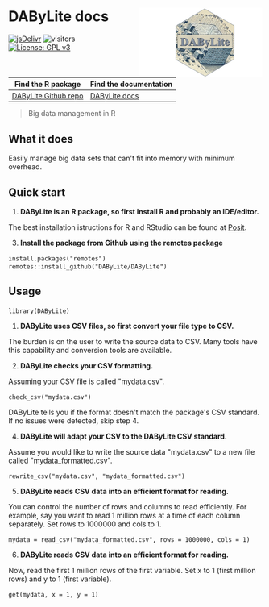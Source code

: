 # DAByLite docs <a href="https://DAByLite.github.io"><img src="assets/images/DAByLite_hex.jpeg?raw=true" align="right" height="138" /></a>

[![jsDelivr](https://data.jsdelivr.com/v1/package/gh/dabylite/dabylite/badge)](https://www.jsdelivr.com/package/gh/dabylite/dabylite)
![visitors](https://visitor-badge.laobi.icu/badge?page_id=DAByLite.DAByLite.github.io)
[![License: GPL v3](https://img.shields.io/badge/License-GPLv3-blue.svg)](https://www.gnu.org/licenses/gpl-3.0)


<!--
![CI](https://github.com/JV-conseil/jekyll-theme-read-the-docs/workflows/CI/badge.svg?branch=develop)
[![License BSD 3-Clause](https://img.shields.io/badge/License-BSD%203--Clause-blue.svg)](LICENSE)
-->

| Find the R package                                             | Find the documentation                         |
|----------------------------------------------------------------|------------------------------------------------|
| [DAByLite Github repo](https://github.com/DAByLite/DAByLite)   | [DAByLite docs](https://dabylite.github.io/)   |

> Big data management in R

## What it does

Easily manage big data sets that can't fit into memory with minimum overhead.

## Quick start

1. **DAByLite is an R package, so first install R and probably an IDE/editor.**

The best installation istructions for R and RStudio can be found at [Posit](https://posit.co/download/rstudio-desktop/).

3. **Install the package from Github using the remotes package**

```{r}
install.packages("remotes")
remotes::install_github("DAByLite/DAByLite")
```

## Usage

```{r}
library(DAByLite)
```

1. **DAByLite uses CSV files, so first convert your file type to CSV.**

The burden is on the user to write the source data to CSV. Many tools have this capability and conversion tools are available.

2. **DAByLite checks your CSV formatting.**

Assuming your CSV file is called "mydata.csv".

```{r}
check_csv("mydata.csv")
```
DAByLite tells you if the format doesn't match the package's CSV standard. If no issues were detected, skip step 4.

4. **DAByLite will adapt your CSV to the DAByLite CSV standard.**

Assume you would like to write the source data "mydata.csv" to a new file called "mydata_formatted.csv".

```{r}
rewrite_csv("mydata.csv", "mydata_formatted.csv")
```

5. **DAByLite reads CSV data into an efficient format for reading.**

You can control the number of rows and columns to read efficiently. For example, say you want to read 1 million rows at a time of each column separately. Set rows to 1000000 and cols to 1.

```{r}
mydata = read_csv("mydata_formatted.csv", rows = 1000000, cols = 1)
```

6. **DAByLite reads CSV data into an efficient format for reading.**

Now, read the first 1 million rows of the first variable. Set x to 1 (first million rows) and y to 1 (first variable).

```{r}
get(mydata, x = 1, y = 1)
```
